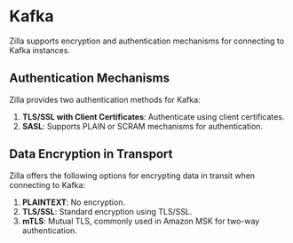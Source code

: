 # Kafka

Zilla supports encryption and authentication mechanisms for connecting to Kafka instances.

## Authentication Mechanisms

Zilla provides two authentication methods for Kafka:

1. **TLS/SSL with Client Certificates**: Authenticate using client certificates.
2. **SASL**: Supports PLAIN or SCRAM mechanisms for authentication.

## Data Encryption in Transport

Zilla offers the following options for encrypting data in transit when connecting to Kafka:

1. **PLAINTEXT**: No encryption.
2. **TLS/SSL**: Standard encryption using TLS/SSL.
3. **mTLS**: Mutual TLS, commonly used in Amazon MSK for two-way authentication.

